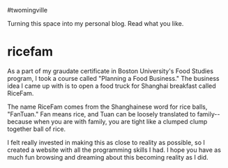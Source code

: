 #twomingville

Turning this space into my personal blog. Read what you like. 

# ricefam

As a part of my graudate certificate in Boston University's Food Studies program, I took a course called "Planning a Food Business." 
The business idea I came up with is to open a food truck for Shanghai breakfast called RiceFam. 

The name RiceFam comes from the Shanghainese word for rice balls, "FanTuan." Fan means rice, and Tuan can be loosely translated to family--
because when you are with family, you are tight like a clumped clump together ball of rice. 

I felt really invested in making this as close to reality as possible, so I created a website with all the programming skills I had.
I hope you have as much fun browsing and dreaming about this becoming reality as I did. 
